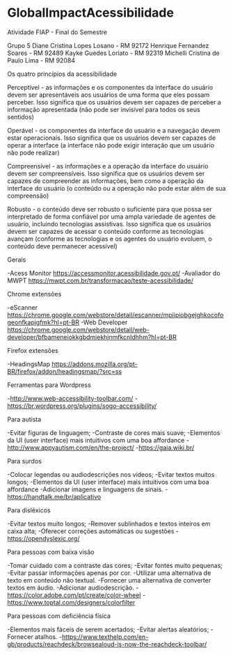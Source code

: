 # GlobalImpactAcessibilidade
Atividade FIAP - Final do Semestre 

Grupo 5
Diane Cristina Lopes Losano     - RM 92172
Henrique Fernandez Soares       - RM 92489
Kayke Guedes Loriato            - RM 92319
Michelli Cristina de Paulo Lima - RM 92084


Os quatro princípios da acessibilidade 

Perceptível - as informações e os componentes da interface do usuário devem ser apresentáveis aos usuários de uma forma que eles possam perceber.
Isso significa que os usuários devem ser capazes de perceber a informação apresentada (não pode ser invisível para todos os seus sentidos)

Operável - os componentes da interface do usuário e a navegação devem estar operacionais.
Isso significa que os usuários devem ser capazes de operar a interface (a interface não pode exigir interação que um usuário não pode realizar)

Compreensível - as informações e a operação da interface do usuário devem ser compreensíveis.
Isso significa que os usuários devem ser capazes de compreender as informações, bem como a operação da interface do usuário (o conteúdo ou a operação não pode estar além de sua compreensão)

Robusto - o conteúdo deve ser robusto o suficiente para que possa ser interpretado de forma confiável por uma ampla variedade de agentes de usuário, incluindo tecnologias assistivas.
Isso significa que os usuários devem ser capazes de acessar o conteúdo conforme as tecnologias avançam (conforme as tecnologias e os agentes do usuário evoluem, o conteúdo deve permanecer acessível)

Gerais

  -Acess Monitor https://accessmonitor.acessibilidade.gov.pt/
  -Avaliador do MWPT https://mwpt.com.br/transformacao/teste-acessibilidade/

Chrome extensões

  -eScanner https://chrome.google.com/webstore/detail/escanner/mpiipiobgejghkocofogeonfkapjgfmk?hl=pt-BR
  -Web Developer https://chrome.google.com/webstore/detail/web-developer/bfbameneiokkgbdmiekhjnmfkcnldhhm?hl=pt-BR

Firefox extensões

  -HeadingsMap https://addons.mozilla.org/pt-BR/firefox/addon/headingsmap/?src=ss

Ferramentas para Wordpress

  -http://www.web-accessibility-toolbar.com/
  -https://br.wordpress.org/plugins/sogo-accessibility/

Para autista

  -Evitar figuras de linguagem;
  -Contraste de cores mais suave;
  -Elementos da UI (user interface) mais intuitivos com uma boa affordance
  -http://www.appyautism.com/en/the-project/
  -https://gaia.wiki.br/

Para surdos 

  -Colocar legendas ou audiodescrições nos vídeos;
  -Evitar textos muitos longos;
  -Elementos da UI (user interface) mais intuitivos com uma boa affordance
  -Adicionar imagens e linguagens de sinais.
  -https://handtalk.me/br/aplicativo

Para disléxicos 

  -Evitar textos muito longos;
  -Remover sublinhados e textos inteiros em caixa alta;
  -Oferecer correções automáticas ou sugestões
  -https://opendyslexic.org/

Para pessoas com baixa visão

  -Tomar cuidado com a contraste das cores;
  -Evitar fontes muito pequenas;
  -Evitar passar informações apenas por cor.
  -Utilizar uma alternativa de texto em conteúdo não textual.
  -Fornecer uma alternativa de converter textos em áudio.
  -Adicionar audiodescrição.
  -https://color.adobe.com/pt/create/color-wheel
  -https://www.toptal.com/designers/colorfilter


Para pessoas com deficiência física 

  -Elementos mais fáceis de serem acertados;
  -Evitar alertas aleatórios;
  -Fornecer atalhos.
  -https://www.texthelp.com/en-gb/products/reachdeck/browsealoud-is-now-the-reachdeck-toolbar/
